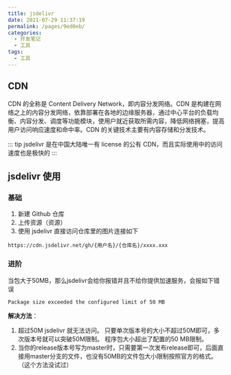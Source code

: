 ```yaml
---
title: jsdelivr
date: 2021-07-29 11:37:19
permalink: /pages/9ed0eb/
categories:
  - 开发笔记
  - 工具
tags:
  - 工具
---
```


## CDN

CDN 的全称是 Content Delivery Network，即内容分发网络。CDN 是构建在网络之上的内容分发网络，依靠部署在各地的边缘服务器，通过中心平台的负载均衡、内容分发、调度等功能模块，使用户就近获取所需内容，降低网络拥塞，提高用户访问响应速度和命中率。CDN 的关键技术主要有内容存储和分发技术。

<!-- more -->


::: tip
jsdelivr 是在中国大陆唯一有 license 的公有 CDN，而且实际使用中的访问速度也是极快的
:::

## jsdelivr 使用

### 基础
1. 新建 Github 仓库
2. 上传资源（资源）
3. 使用 jsdelivr 直接访问仓库里的图片连接如下

```
https://cdn.jsdelivr.net/gh/{用户名}/{仓库名}/xxxx.xxx
```

### 进阶
当包大于50MB，那么jsdelivr会给你报错并且不给你提供加速服务，会报如下错误
```
Package size exceeded the configured limit of 50 MB
```

**解决方法**：
1. 超过50M jsdelivr 就无法访问。 只要单次版本号的大小不超过50M即可，多次版本号就可以突破50M限制。 程序包大小超出了配置的50 MB限制。
2. 当你的release版本号写为master时，只需要第一次发布release即可，后面直接用master分支的文件，也没有50MB的文件包大小限制按照官方的格式。（这个方法没试过）
